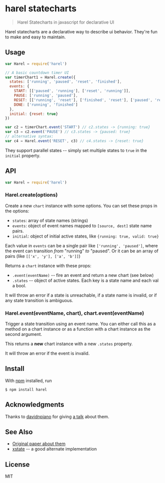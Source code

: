 # harel statecharts

> Harel Statecharts in javascript for declarative UI

Harel statecharts are a declarative way to describe ui behavior. They're fun to make and easy to maintain.

## Usage

```js
var Harel = require('harel')

// A basic countdown timer UI
var timerChart1 = Harel.create({
  states: ['running', 'paused', 'reset', 'finished'],
  events: {
    START: [['paused', 'running'], ['reset', 'running']],
    PAUSE: ['running', 'paused'],
    RESET: [['running', 'reset'], ['finished', 'reset'], ['paused', 'reset']],
    DONE: ['running', 'finished']
  },
  initial: {reset: true}
})

var c2 = timerChart.event('START') // c2.states -> {running: true}
var c3 = c2.event('PAUSE') // c3.states -> {paused: true}
// alternative syntax:
var c4 = Harel.event('RESET', c3) // c4.states -> {reset: true}
```

They support parallel states -- simply set multiple states to `true` in the `initial` property.

## API

```js
var Harel = require('harel')
```

### Harel.create(options)

Create a new `chart` instance with some options. You can set these props in the options:

* `states`: array of state names (strings)
* `events`: object of event names mapped to `[source, dest]` state name pairs.
* `initial`: object of initial active states, like `{running: true, valid: true}`

Each value in `events` can be a single pair like `['running', 'paused']`, where the event can transition *from* "running" *to* "paused". Or it can be an array of pairs (like `[['x', 'y'], ['a', 'b']]`)

Returns a `chart` instance with these props:

* `.event(eventName)` -- fire an event and return a new chart (see below)
* `.states` -- object of active states. Each key is a state name and each val a bool.

It will throw an error if a state is unreachable, if a state name is invalid, or if any state transition is ambiguous.

### Harel.event(eventName, chart), chart.event(eventName)

Trigger a state transition using an event name. You can either call this as a method on a chart instance or as a function with a chart instance as the second argument.

This returns a **new** chart instance with a new `.states` property.

It will throw an error if the event is invalid.

## Install

With [npm](https://npmjs.org/) installed, run

```
$ npm install harel
```

## Acknowledgments

Thanks to [davidnpiano](https://github.com/davidkpiano) for giving [a talk](https://www.youtube.com/watch?v=VU1NKX6Qkxc) about them.

## See Also

- [Original paper about them](http://www.inf.ed.ac.uk/teaching/courses/seoc/2005_2006/resources/statecharts.pdf)
- [xstate](https://github.com/davidkpiano/xstate/) -- a good alternate implementation

## License

MIT

